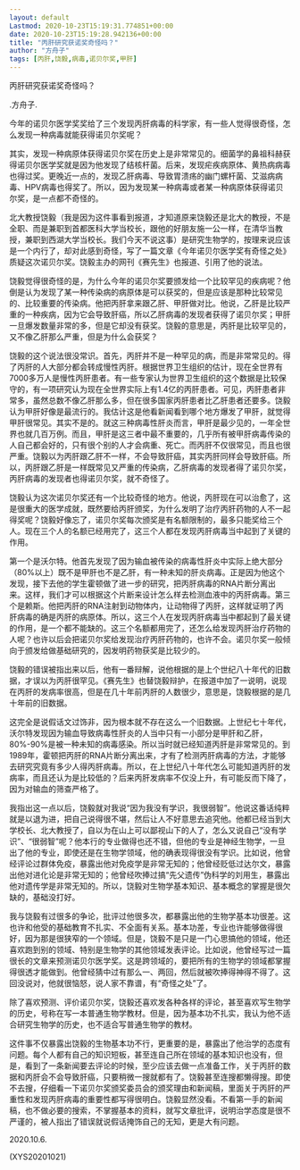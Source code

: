```yaml
---
layout: default
Lastmod: 2020-10-23T15:19:31.774851+00:00
date: 2020-10-23T15:19:28.942136+00:00
title: "丙肝研究获诺奖奇怪吗？"
author: "方舟子"
tags: [丙肝,饶毅,病毒,诺贝尔奖,甲肝]
---
```


丙肝研究获诺奖奇怪吗？

.方舟子.

今年的诺贝尔医学奖奖给了三个发现丙肝病毒的科学家，有一些人觉得很奇怪，怎么发现一种病毒就能获得诺贝尔奖呢？

其实，发现一种病原体获得诺贝尔奖在历史上是非常常见的。细菌学的鼻祖科赫获得诺贝尔医学奖就是因为他发现了结核杆菌。后来，发现疟疾病原体、黄热病病毒也得过奖。更晚近一点的，发现乙肝病毒、导致胃溃疡的幽门螺杆菌、艾滋病病毒、HPV病毒也得奖了。所以，因为发现某一种病毒或者某一种病原体获得诺贝尔奖，是一点都不奇怪的。

北大教授饶毅（我是因为这件事看到报道，才知道原来饶毅还是北大的教授，不是全职、而是兼职到首都医科大学当校长，跟他的好朋友施一公一样，在清华当教授，兼职到西湖大学当校长。我们今天不说这事）是研究生物学的，按理来说应该是一个内行了，却对此感到奇怪，写了一篇文章《今年诺贝尔医学奖有奇怪之处》质疑这次诺贝尔奖。饶毅主办的网刊《赛先生》也报道、引用了他的说法。

饶毅觉得很奇怪的是，为什么今年的诺贝尔奖要颁发给一个比较罕见的疾病呢？他倒是认为发现了某一种传染病的病原体是可以获奖的，但是应该是那种比较常见的、比较重要的传染病。他把丙肝拿来跟乙肝、甲肝做对比。他说，乙肝是比较严重的一种疾病，因为它会导致肝癌，所以乙肝病毒的发现者获得了诺贝尔奖；甲肝一旦爆发数量非常的多，但是它却没有获奖。饶毅的意思是，丙肝是比较罕见的，又不像乙肝那么严重，但是为什么会获奖？

饶毅的这个说法很没常识。首先，丙肝并不是一种罕见的病，而是非常常见的。得了丙肝的人大部分都会转成慢性丙肝。根据世界卫生组织的估计，现在全世界有7000多万人是慢性丙肝患者。有一些专家认为世界卫生组织的这个数据是比较保守的，有一项研究认为现在全世界实际上有1.4亿的丙肝患者。可见，丙肝患者非常多，虽然总数不像乙肝那么多，但在很多国家丙肝患者比乙肝患者还要多。饶毅认为甲肝好像是最流行的。我估计这是他看新闻看到哪个地方爆发了甲肝，就觉得甲肝很常见。其实不是的。就这三种病毒性肝炎而言，甲肝是最少见的，一年全世界也就几百万例。而且，甲肝是这三者中最不重要的，几乎所有被甲肝病毒传染的人自己都会好的，只有很个别的人才会病重、死亡。而丙肝不仅很常见，而且也很严重。饶毅以为丙肝跟乙肝不一样，不会导致肝癌，其实丙肝同样会导致肝癌。所以，丙肝跟乙肝是一样既常见又严重的传染病，乙肝病毒的发现者得了诺贝尔奖，丙肝病毒的发现者也得诺贝尔奖，就不奇怪了。

饶毅认为这次诺贝尔奖还有一个比较奇怪的地方。他说，丙肝现在可以治愈了，这是很重大的医学成就，既然要给丙肝颁奖，为什么发明了治疗丙肝药物的人不一起得奖呢？饶毅好像忘了，诺贝尔奖每次颁奖是有名额限制的，最多只能奖给三个人。现在三个人的名额已经用完了，这三个人都在发现丙肝病毒当中起到了关键的作用。

第一个是沃尔特。他首先发现了因为输血被传染的病毒性肝炎中实际上绝大部分（80%以上）既不是甲肝也不是乙肝，有一种未知的肝炎病毒。正是因为他这个发现，接下去他的学生霍顿做了进一步的研究，把丙肝病毒的RNA片断分离出来。这样，我们才可以根据这个片断来设计怎么样去检测血液中的丙肝病毒。第三个是赖斯。他把丙肝的RNA注射到动物体内，让动物得了丙肝，这样就证明了丙肝病毒的确是丙肝的病原体。所以，这三个人在发现丙肝病毒当中都起到了最关键的作用，是一个都不能缺的。这三个名额都用完了，还怎么给发现丙肝治疗药物的人呢？也许以后会把诺贝尔奖给发现治疗丙肝药物的，也许不会。诺贝尔奖一般倾向于颁发给做基础研究的，因发明药物获奖是比较少的。

饶毅的错误被指出来以后，他有一番辩解，说他根据的是上个世纪八十年代的旧数据，才误以为丙肝很罕见。《赛先生》也替饶毅辩护，在报道中加了一说明，说现在丙肝的发病率很高，但是在几十年前丙肝的人数很少，意思是，饶毅根据的是几十年前的旧数据。

这完全是说假话文过饰非，因为根本就不存在这么一个旧数据。上世纪七十年代，沃尔特发现因为输血导致病毒性肝炎的人当中只有一小部分是甲肝和乙肝，80%-90%是被一种未知的病毒感染。所以当时就已经知道丙肝是非常常见的。到1989年，霍顿把丙肝的RNA片断分离出来，才有了检测丙肝病毒的方法，才能够去研究究竟有多少人得丙肝病毒。所以，在上世纪八十年代怎么可能知道丙肝的发病率，而且还认为是比较低的？后来丙肝发病率不仅没上升，有可能反而下降了，因为对输血的筛查严格了。

我指出这一点以后，饶毅就对我说“因为我没有学识，我很弱智”。他说这番话纯粹就是以退为进，把自己说得很不堪，然后让人不好意思去追究他。他都已经当到大学校长、北大教授了，自以为在山上可以鄙视山下的人了，怎么又说自己“没有学识”、“很弱智”呢？他本行的专业做得也还不错，但他的专业是神经生物学，一旦出了他的专业，即使还是在生物学领域，他的确表现得很没有学识。比如说，他曾经评论过群体免疫，暴露出他对免疫学是非常无知的；他曾经贬低过达尔文，暴露出他对进化论是非常无知的；他曾经吹捧过搞“先父遗传”伪科学的刘用生，暴露出他对遗传学是非常无知的。所以，饶毅对生物学基本知识、基本概念的掌握是很欠缺的，基础没打好。

我与饶毅有过很多的争论，批评过他很多次，都暴露出他的生物学基本功很差。这也许和他受的基础教育不扎实、不全面有关系。基本功差，专业也许能够做得很好，因为那是很狭窄的一个领域。但是，饶毅不是只是一门心思搞他的领域，他还喜欢跑到别的领域、特别是生物学的其他领域发表评论。比如说，他曾经写过一篇很长的文章来预测诺贝尔医学奖。这是跨领域的，要把所有的生物学的领域都掌握得很透才能做到。他曾经猜中过有那么一、两回，然后就被吹捧得神得不得了。这回没说对，他就很恼怒，说人家不靠谱，有“奇怪之处”了。

除了喜欢预测、评价诺贝尔奖，饶毅还喜欢发各种各样的评论，甚至喜欢写生物学的历史，号称在写一本普通生物学教材。但是，因为基本功不扎实，我认为他不适合研究生物学的历史，也不适合写普通生物学的教材。

这件事不仅暴露出饶毅的生物基本功不行，更重要的是，暴露出了他治学的态度有问题。每个人都有自己的知识短板，甚至连自己所在领域的基本知识也没有，但是，看到了一条新闻要去评论的时候，至少应该去做一点准备工作，关于丙肝的数据和丙肝会不会导致肝癌，只要稍微一搜就都有了。饶毅甚至连搜都懒得搜。即使不去搜，仔细看一下诺贝尔奖颁奖委员会的颁奖理由和新闻稿，里面关于丙肝的严重性和发现丙肝病毒的重要性都写得很明白。饶毅显然没看。不看第一手的新闻稿，也不做必要的搜索，不掌握基本的资料，就写文章批评，说明治学态度是很不严谨的，被人指出了错误就说假话掩饰自己的无知，更是大有问题。

2020.10.6.

(XYS20201021)

